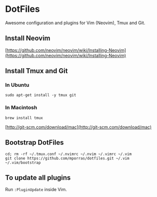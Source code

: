 # DotFiles

Awesome configuration and plugins for Vim (Neovim), Tmux and Git.


## Install Neovim

[https://github.com/neovim/neovim/wiki/Installing-Neovim](https://github.com/neovim/neovim/wiki/Installing-Neovim)


## Install Tmux and Git


### In Ubuntu

````
sudo apt-get install -y tmux git
````


### In Macintosh

````
brew install tmux
````

[http://git-scm.com/download/mac](http://git-scm.com/download/mac)


## Bootstrap DotFiles

````
cd; rm -rf ~/.tmux.conf ~/.nvimrc ~/.nvim ~/.vimrc ~/.vim
git clone https://github.com/mporras/dotfiles.git ~/.vim
~/.vim/bootstrap
````


## To update all plugins

Run `:PluginUpdate` inside Vim.
